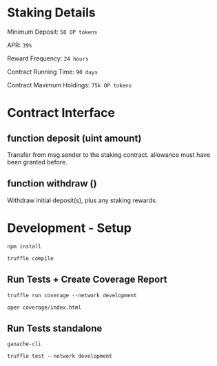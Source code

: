 
# Staking Details

Minimum Deposit: `50 OP tokens`

APR: `39%`

Reward Frequency: `24 hours`

Contract Running Time: `90 days`

Contract Maximum Holdings: `75k OP tokens`

# Contract Interface

## function deposit (uint amount)

Transfer from msg.sender to the staking contract. allowance must have been granted before.

## function withdraw ()

Withdraw initial deposit(s), plus any staking rewards.

# Development - Setup

`npm install`  

`truffle compile`

## Run Tests + Create Coverage Report

`truffle run coverage --network development`

`open coverage/index.html`

  

## Run Tests standalone

  
`ganache-cli`

`truffle test --network development`